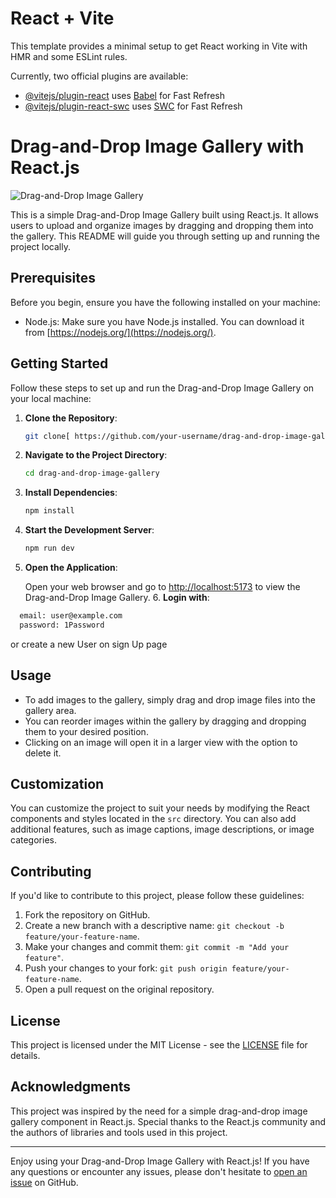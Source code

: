 # React + Vite

This template provides a minimal setup to get React working in Vite with HMR and some ESLint rules.

Currently, two official plugins are available:

- [@vitejs/plugin-react](https://github.com/vitejs/vite-plugin-react/blob/main/packages/plugin-react/README.md) uses [Babel](https://babeljs.io/) for Fast Refresh
- [@vitejs/plugin-react-swc](https://github.com/vitejs/vite-plugin-react-swc) uses [SWC](https://swc.rs/) for Fast Refresh
# Drag-and-Drop Image Gallery with React.js

![Drag-and-Drop Image Gallery](gallery-demo.png)

This is a simple Drag-and-Drop Image Gallery built using React.js. It allows users to upload and organize images by dragging and dropping them into the gallery. This README will guide you through setting up and running the project locally.

## Prerequisites

Before you begin, ensure you have the following installed on your machine:

- Node.js: Make sure you have Node.js installed. You can download it from [https://nodejs.org/](https://nodejs.org/).

## Getting Started

Follow these steps to set up and run the Drag-and-Drop Image Gallery on your local machine:

1. **Clone the Repository**:

   ```bash
   git clone[ https://github.com/your-username/drag-and-drop-image-gallery.git](https://github.com/SilverJem/hngStage3.git)
   ```

2. **Navigate to the Project Directory**:

   ```bash
   cd drag-and-drop-image-gallery
   ```

3. **Install Dependencies**:

   ```bash
   npm install
   ```

4. **Start the Development Server**:

   ```bash
   npm run dev
   ```

5. **Open the Application**:

   Open your web browser and go to [http://localhost:5173](http://localhost:5173) to view the Drag-and-Drop Image Gallery.
   6. **Login with**:
 ```bash
   email: user@example.com
   password: 1Password
   ```
or create a new User on sign Up page

## Usage

- To add images to the gallery, simply drag and drop image files into the gallery area.
- You can reorder images within the gallery by dragging and dropping them to your desired position.
- Clicking on an image will open it in a larger view with the option to delete it.

## Customization

You can customize the project to suit your needs by modifying the React components and styles located in the `src` directory. You can also add additional features, such as image captions, image descriptions, or image categories.

## Contributing

If you'd like to contribute to this project, please follow these guidelines:

1. Fork the repository on GitHub.
2. Create a new branch with a descriptive name: `git checkout -b feature/your-feature-name`.
3. Make your changes and commit them: `git commit -m "Add your feature"`.
4. Push your changes to your fork: `git push origin feature/your-feature-name`.
5. Open a pull request on the original repository.

## License

This project is licensed under the MIT License - see the [LICENSE](LICENSE) file for details.

## Acknowledgments

This project was inspired by the need for a simple drag-and-drop image gallery component in React.js. Special thanks to the React.js community and the authors of libraries and tools used in this project.

---

Enjoy using your Drag-and-Drop Image Gallery with React.js! If you have any questions or encounter any issues, please don't hesitate to [open an issue](https://github.com/your-username/drag-and-drop-image-gallery/issues) on GitHub.
